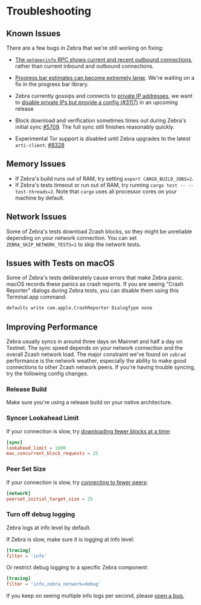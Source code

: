 # Troubleshooting

## Known Issues

There are a few bugs in Zebra that we're still working on fixing:

- [The `getpeerinfo` RPC shows current and recent outbound connections](https://github.com/ZcashFoundation/zebra/issues/7893), rather than current inbound and outbound connections.

- [Progress bar estimates can become extremely large](https://github.com/console-rs/indicatif/issues/556). We're waiting on a fix in the progress bar library.

- Zebra currently gossips and connects to [private IP addresses](https://en.wikipedia.org/wiki/IP_address#Private_addresses), we want to [disable private IPs but provide a config (#3117)](https://github.com/ZcashFoundation/zebra/issues/3117) in an upcoming release

- Block download and verification sometimes times out during Zebra's initial sync [#5709](https://github.com/ZcashFoundation/zebra/issues/5709). The full sync still finishes reasonably quickly.

- Experimental Tor support is disabled until Zebra upgrades to the latest `arti-client`. [#8328](https://github.com/ZcashFoundation/zebra/issues/8328#issuecomment-1969989648)

## Memory Issues

- If Zebra's build runs out of RAM, try setting `export CARGO_BUILD_JOBS=2`.
- If Zebra's tests timeout or run out of RAM, try running `cargo test -- --test-threads=2`. Note that `cargo` uses all processor cores on your machine
  by default.

## Network Issues

Some of Zebra's tests download Zcash blocks, so they might be unreliable
depending on your network connection. You can set `ZEBRA_SKIP_NETWORK_TESTS=1`
to skip the network tests.

## Issues with Tests on macOS

Some of Zebra's tests deliberately cause errors that make Zebra panic. macOS
records these panics as crash reports. If you are seeing "Crash Reporter"
dialogs during Zebra tests, you can disable them using this Terminal.app
command:

```sh
defaults write com.apple.CrashReporter DialogType none
```

## Improving Performance

Zebra usually syncs in around three days on Mainnet and half a day on
Testnet. The sync speed depends on your network connection and the overall Zcash
network load. The major constraint we've found on `zebrad` performance is the
network weather, especially the ability to make good connections to other Zcash
network peers. If you're having trouble syncing, try the following config
changes.

### Release Build

Make sure you're using a release build on your native architecture.

### Syncer Lookahead Limit

If your connection is slow, try
[downloading fewer blocks at a time](https://docs.rs/zebrad/latest/zebrad/components/sync/struct.Config.html#structfield.lookahead_limit):

```toml
[sync]
lookahead_limit = 1000
max_concurrent_block_requests = 25
```

### Peer Set Size

If your connection is slow, try [connecting to fewer peers](https://docs.rs/zebra-network/latest/zebra_network/struct.Config.html#structfield.peerset_initial_target_size):

```toml
[network]
peerset_initial_target_size = 25
```

### Turn off debug logging

Zebra logs at info level by default.

If Zebra is slow, make sure it is logging at info level:

```toml
[tracing]
filter = 'info'
```

Or restrict debug logging to a specific Zebra component:

```toml
[tracing]
filter = 'info,zebra_network=debug'
```

If you keep on seeing multiple info logs per second, please
[open a bug.](https://github.com/ZcashFoundation/zebra/issues/new/choose)
